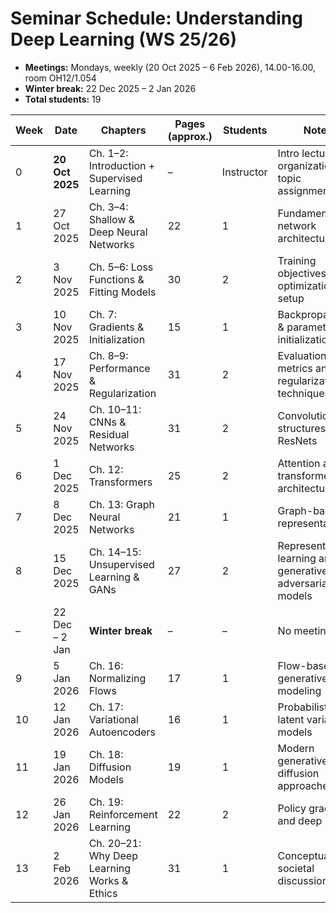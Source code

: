 # Seminar Schedule: Understanding Deep Learning (WS 25/26)

- **Meetings:** Mondays, weekly (20 Oct 2025 – 6 Feb 2026), 14.00-16.00, room OH12/1.054
- **Winter break:** 22 Dec 2025 – 2 Jan 2026
- **Total students:** 19


| Week | Date | Chapters | Pages (approx.) | Students | Notes |
|------|------|-----------|----------------|-----------|-------|
| 0 | **20 Oct 2025** | Ch. 1–2: Introduction + Supervised Learning | – | Instructor | Intro lecture, organization, topic assignment |
| 1 | 27 Oct 2025 | Ch. 3–4: Shallow & Deep Neural Networks | 22 | 1 | Fundamentals of network architectures |
| 2 | 3 Nov 2025 | Ch. 5–6: Loss Functions & Fitting Models | 30 | 2 | Training objectives and optimization setup |
| 3 | 10 Nov 2025 | Ch. 7: Gradients & Initialization | 15 | 1 | Backpropagation & parameter initialization |
| 4 | 17 Nov 2025 | Ch. 8–9: Performance & Regularization | 31 | 2 | Evaluation metrics and regularization techniques |
| 5 | 24 Nov 2025 | Ch. 10–11: CNNs & Residual Networks | 31 | 2 | Convolutional structures and ResNets |
| 6 | 1 Dec 2025 | Ch. 12: Transformers | 25 | 2 | Attention and transformer architectures |
| 7 | 8 Dec 2025 | Ch. 13: Graph Neural Networks | 21 | 1 | Graph-based representations |
| 8 | 15 Dec 2025 | Ch. 14–15: Unsupervised Learning & GANs | 27 | 2 | Representation learning and generative adversarial models |
| – | 22 Dec – 2 Jan | **Winter break** | – | – | No meeting |
| 9 | 5 Jan 2026 | Ch. 16: Normalizing Flows | 17 | 1 | Flow-based generative modeling |
| 10 | 12 Jan 2026 | Ch. 17: Variational Autoencoders | 16 | 1 | Probabilistic latent variable models |
| 11 | 19 Jan 2026 | Ch. 18: Diffusion Models | 19 | 1 | Modern generative diffusion approaches |
| 12 | 26 Jan 2026 | Ch. 19: Reinforcement Learning | 22 | 2 | Policy gradients and deep RL |
| 13 | 2 Feb 2026 | Ch. 20–21: Why Deep Learning Works & Ethics | 31 | 1 | Conceptual and societal discussion |

